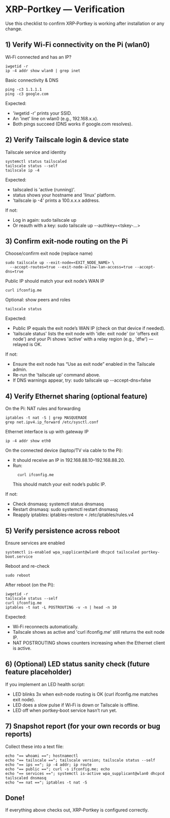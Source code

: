 # XRP-Portkey — Verification

Use this checklist to confirm XRP‑Portkey is working after installation or any change.

## 1) Verify Wi‑Fi connectivity on the Pi (wlan0)

Wi‑Fi connected and has an IP?
  ```
  iwgetid -r
  ip -4 addr show wlan0 | grep inet
  ```

Basic connectivity & DNS
  ```
  ping -c3 1.1.1.1
  ping -c3 google.com
  ```

Expected:
- 'iwgetid -r' prints your SSID.
- An 'inet' line on wlan0 (e.g., 192.168.x.x).
- Both pings succeed (DNS works if google.com resolves).

## 2) Verify Tailscale login & device state

  Tailscale service and identity
  ```
  systemctl status tailscaled
  tailscale status --self
  tailscale ip -4
  ```

Expected:
- tailscaled is 'active (running)'.
- status shows your hostname and 'linux' platform.
- 'tailscale ip -4' prints a 100.x.x.x address.

If not:
- Log in again:   sudo tailscale up
- Or reauth with a key: sudo tailscale up --authkey=<tskey-...>

## 3) Confirm exit‑node routing on the Pi

  Choose/confirm exit node (replace name)
  ```
  sudo tailscale up --exit-node=<EXIT_NODE_NAME> \
    --accept-routes=true --exit-node-allow-lan-access=true --accept-dns=true
  ```

  Public IP should match your exit node’s WAN IP
  ```
  curl ifconfig.me
  ```

  Optional: show peers and roles
  ```
  tailscale status
  ```

Expected:
- Public IP equals the exit node’s WAN IP (check on that device if needed).
- 'tailscale status' lists the exit node with 'idle: exit node' (or 'offers exit node')
  and your Pi shows 'active' with a relay region (e.g., 'dfw') — relayed is OK.

If not:
- Ensure the exit node has “Use as exit node” enabled in the Tailscale admin.
- Re-run the 'tailscale up' command above.
- If DNS warnings appear, try: sudo tailscale up --accept-dns=false

## 4) Verify Ethernet sharing (optional feature)

On the Pi:
  NAT rules and forwarding
  ```
  iptables -t nat -S | grep MASQUERADE
  grep net.ipv4.ip_forward /etc/sysctl.conf
  ```

  Ethernet interface is up with gateway IP
  ```
  ip -4 addr show eth0
  ```

On the connected device (laptop/TV via cable to the Pi):
- It should receive an IP in 192.168.88.10–192.168.88.20.
- Run:
  ```
    curl ifconfig.me
  ```
  This should match your exit node’s public IP.

If not:
- Check dnsmasq:   systemctl status dnsmasq
- Restart dnsmasq: sudo systemctl restart dnsmasq
- Reapply iptables: iptables-restore < /etc/iptables/rules.v4

## 5) Verify persistence across reboot

  Ensure services are enabled
  ```
  systemctl is-enabled wpa_supplicant@wlan0 dhcpcd tailscaled portkey-boot.service
  ```

  Reboot and re-check
  ```
  sudo reboot
  ```

After reboot (on the Pi):
  ```
  iwgetid -r
  tailscale status --self
  curl ifconfig.me
  iptables -t nat -L POSTROUTING -v -n | head -n 10
  ```

Expected:
- Wi‑Fi reconnects automatically.
- Tailscale shows as active and 'curl ifconfig.me' still returns the exit node IP.
- NAT POSTROUTING shows counters increasing when the Ethernet client is active.

## 6) (Optional) LED status sanity check (future feature placeholder)

If you implement an LED health script:
- LED blinks 3x when exit‑node routing is OK (curl ifconfig.me matches exit node).
- LED does a slow pulse if Wi‑Fi is down or Tailscale is offline.
- LED off when portkey‑boot service hasn’t run yet.

## 7) Snapshot report (for your own records or bug reports)

Collect these into a text file:
  ```
  echo "== whoami =="; hostnamectl
  echo "== tailscale =="; tailscale version; tailscale status --self
  echo "== ips =="; ip -4 addr; ip route
  echo "== public =="; curl -s ifconfig.me; echo
  echo "== services =="; systemctl is-active wpa_supplicant@wlan0 dhcpcd tailscaled dnsmasq
  echo "== nat =="; iptables -t nat -S
  ```

## Done!

If everything above checks out, XRP‑Portkey is configured correctly.
